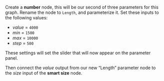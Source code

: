Create a **number** node, this will be our second of three parameters for this graph. Rename the node to `Length`, and parameterize it. Set these inputs to the following values:

- *value*	=	`4000`
- *min*	=	`1500`
- *max*	=	`10000`
- *step*	=	`500`

These settings will set the slider that will now appear on the parameter panel.

Then connect the *value* output from our new “Length” parameter node to the *size* input of the **smart size** node.